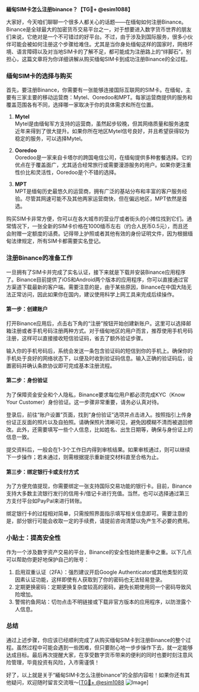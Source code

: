 **緬甸SIM卡怎么注册binance？【TG💪+ @esim1088】**

大家好，今天咱们聊聊一个很多人都关心的话题——在缅甸如何注册Binance。Binance是全球最大的加密货币交易平台之一，对于想要进入数字货币世界的朋友们来说，它绝对是一个不可错过的好平台。不过，由于涉及到国际服务，很多小伙伴可能会被如何注册这个步骤给难住。尤其是当你身处缅甸这样的国家时，网络环境、语言障碍以及对当地SIM卡的了解不足，都可能成为注册路上的“绊脚石”。别担心，这篇文章将为你详细讲解从购买缅甸SIM卡到成功注册Binance的全过程。

### 缅甸SIM卡的选择与购买

首先，要注册Binance，你需要有一张能够连接国际互联网的SIM卡。在缅甸，主要有三家主要的移动运营商：Mytel、Ooredoo和MPT。每家运营商提供的服务和覆盖范围各有不同，选择哪一家取决于你的具体需求和所在位置。

1. **Mytel**  
   Mytel是由缅甸军方支持的运营商，虽然起步较晚，但其网络质量和服务速度近年来得到了很大提升。如果你所在地区Mytel信号良好，并且希望获得较为稳定的服务，可以选择Mytel。

2. **Ooredoo**  
   Ooredoo是一家来自卡塔尔的跨国电信公司，在缅甸提供多种套餐选择。它的优点在于覆盖面广，尤其适合经常旅行或需要漫游服务的用户。如果你更注重性价比和灵活性，Ooredoo是个不错的选择。

3. **MPT**  
   MPT是缅甸历史最悠久的运营商，拥有广泛的基站分布和丰富的客户服务经验。尽管其网速可能不及其他两家运营商快，但在偏远地区，MPT依然是首选。

购买SIM卡非常方便，你可以在各大城市的营业厅或者街头的小摊位找到它们。通常情况下，一张全新的SIM卡价格在1000缅币左右（约合人民币0.5元），而且还会附赠一定额度的话费。记得带上护照或者其他有效的身份证明文件，因为根据缅甸法律规定，所有SIM卡都需要实名登记。

### 注册Binance的准备工作

一旦拥有了SIM卡并完成了实名认证，接下来就是下载并安装Binance应用程序了。Binance目前提供了iOS和Android两个版本的应用程序，你可以直接通过官方渠道下载最新的客户端。需要注意的是，由于某些原因，Binance在中国大陆无法正常访问，因此如果你在国内，建议使用科学上网工具来完成后续操作。

#### 第一步：创建账户

打开Binance应用后，点击右下角的“注册”按钮开始创建新账户。这里可以选择邮箱注册或者手机号码注册两种方式。对于缅甸地区的用户而言，推荐使用手机号码注册，这样可以直接接收短信验证码，省去了额外验证步骤。

输入你的手机号码后，系统会发送一条包含验证码的短信到你的手机上。确保你的手机处于良好的网络状态下，以便及时收到验证码信息。输入正确的验证码后，设置密码并确认条款协议即可完成基本注册流程。

#### 第二步：身份验证

为了保障资金安全和个人隐私，Binance要求每位用户都必须完成KYC（Know Your Customer）身份验证。这一步骤非常重要，请务必认真对待。

登录后，前往“账户设置”页面，找到“身份验证”选项并点击进入。按照指引上传身份证正反面的照片以及自拍照。请确保照片清晰可见，避免因模糊不清而被退回修改。此外，还需要填写一些个人信息，比如姓名、出生日期等，确保与身份证上的信息一致。

提交资料后，一般会在1-3个工作日内得到审核结果。如果审核通过，则可以继续下一步操作；若未通过，则需根据提示重新提交材料直至合格为止。

#### 第三步：绑定银行卡或支付方式

为了方便充值提现，你需要绑定一张支持国际交易功能的银行卡。目前，Binance支持大多数主流银行发行的信用卡/借记卡进行充值。当然，也可以选择通过第三方支付平台如PayPal来进行转账。

绑定银行卡的过程相对简单，只需按照界面指示填写相关信息即可。需要注意的是，部分银行可能会收取一定的手续费，请提前咨询清楚以免产生不必要的费用。

### 小贴士：提高安全性

作为一个涉及数字资产交易的平台，Binance的安全性始终是重中之重。以下几点可以帮助你更好地保护自己的账号：

1. 启用双重认证（2FA）：强烈建议开启Google Authenticator或其他类型的双因素认证功能，这样即使有人获取到了你的密码也无法轻易登录。
2. 定期更换密码：定期更换复杂度较高的密码，避免长期使用同一个密码导致风险增加。
3. 警惕钓鱼网站：切勿点击不明链接或下载非官方版本的应用程序，以防泄露个人信息。

### 总结

通过上述步骤，你应该已经顺利完成了从购买缅甸SIM卡到注册Binance的整个过程。虽然过程中可能会遇到一些困难，但只要耐心地一步步操作下去，就一定能够达成目标。最后再次提醒大家，在享受数字货币带来的便利的同时也要时刻注意风险管理，毕竟投资有风险，入市需谨慎！

好了，以上就是关于“緬甸SIM卡怎么注册binance”的全部内容啦！如果你还有其他疑问，欢迎随时留言交流哦～[[TG💪+ @esim1088](https://t.me/s/esim1088) ![Image](https://i.postimg.cc/4NQfJmqS/Snipaste-2025-05-13-00-14-12.png)]